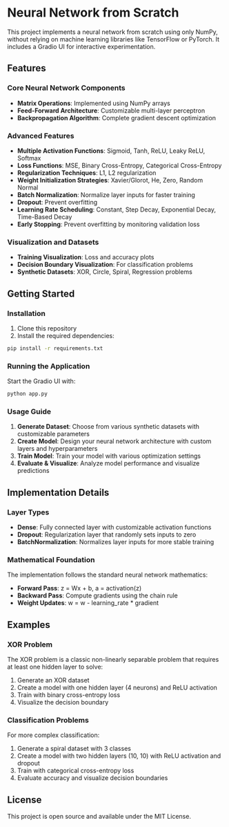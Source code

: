 # Neural Network from Scratch

This project implements a neural network from scratch using only NumPy, without relying on machine learning libraries like TensorFlow or PyTorch. It includes a Gradio UI for interactive experimentation.

## Features

### Core Neural Network Components

- **Matrix Operations**: Implemented using NumPy arrays
- **Feed-Forward Architecture**: Customizable multi-layer perceptron
- **Backpropagation Algorithm**: Complete gradient descent optimization

### Advanced Features

- **Multiple Activation Functions**: Sigmoid, Tanh, ReLU, Leaky ReLU, Softmax
- **Loss Functions**: MSE, Binary Cross-Entropy, Categorical Cross-Entropy
- **Regularization Techniques**: L1, L2 regularization
- **Weight Initialization Strategies**: Xavier/Glorot, He, Zero, Random Normal
- **Batch Normalization**: Normalize layer inputs for faster training
- **Dropout**: Prevent overfitting
- **Learning Rate Scheduling**: Constant, Step Decay, Exponential Decay, Time-Based Decay
- **Early Stopping**: Prevent overfitting by monitoring validation loss

### Visualization and Datasets

- **Training Visualization**: Loss and accuracy plots
- **Decision Boundary Visualization**: For classification problems
- **Synthetic Datasets**: XOR, Circle, Spiral, Regression problems

## Getting Started

### Installation

1. Clone this repository
2. Install the required dependencies:

```bash
pip install -r requirements.txt
```

### Running the Application

Start the Gradio UI with:

```bash
python app.py
```

### Usage Guide

1. **Generate Dataset**: Choose from various synthetic datasets with customizable parameters
2. **Create Model**: Design your neural network architecture with custom layers and hyperparameters
3. **Train Model**: Train your model with various optimization settings
4. **Evaluate & Visualize**: Analyze model performance and visualize predictions

## Implementation Details

### Layer Types

- **Dense**: Fully connected layer with customizable activation functions
- **Dropout**: Regularization layer that randomly sets inputs to zero
- **BatchNormalization**: Normalizes layer inputs for more stable training

### Mathematical Foundation

The implementation follows the standard neural network mathematics:

- **Forward Pass**: z = Wx + b, a = activation(z)
- **Backward Pass**: Compute gradients using the chain rule
- **Weight Updates**: w = w - learning_rate * gradient

## Examples

### XOR Problem

The XOR problem is a classic non-linearly separable problem that requires at least one hidden layer to solve:

1. Generate an XOR dataset
2. Create a model with one hidden layer (4 neurons) and ReLU activation
3. Train with binary cross-entropy loss
4. Visualize the decision boundary

### Classification Problems

For more complex classification:

1. Generate a spiral dataset with 3 classes
2. Create a model with two hidden layers (10, 10) with ReLU activation and dropout
3. Train with categorical cross-entropy loss
4. Evaluate accuracy and visualize decision boundaries

## License

This project is open source and available under the MIT License.